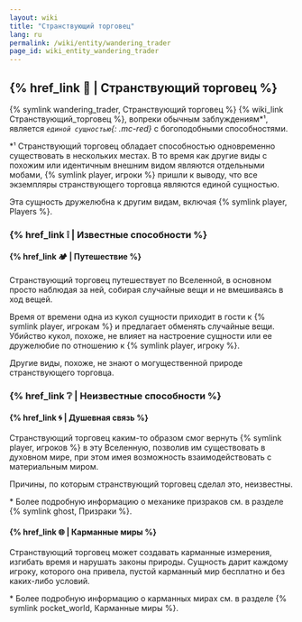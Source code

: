 ```yaml
---
layout: wiki
title: "Странствующий торговец"
lang: ru
permalink: /wiki/entity/wandering_trader
page_id: wiki_entity_wandering_trader
---
```


## {% href_link 🔗 | Странствующий торговец %}
{% symlink wandering_trader, Странствующий торговец %} {% wiki_link Странствующий_торговец %}, вопреки обычным заблуждениям*¹, является _`единой сущностью`{: .mc-red}_ с богоподобными способностями.

\*¹ Странствующий торговец обладает способностью одновременно существовать в нескольких местах. В то время как другие виды с похожим или идентичным внешним видом являются отдельными мобами, {% symlink player, игроки %} пришли к выводу, что все экземпляры странствующего торговца являются единой сущностью.

Эта сущность дружелюбна к другим видам, включая {% symlink player, Players %}.



### {% href_link ❕ | Известные способности %}
#### {% href_link 🏕️ | Путешествие %}
Странствующий торговец путешествует по Вселенной, в основном просто наблюдая за ней, собирая случайные вещи и не вмешиваясь в ход вещей.

Время от времени одна из кукол сущности приходит в гости к {% symlink player, игрокам %} и предлагает обменять случайные вещи. Убийство кукол, похоже, не влияет на настроение сущности или ее дружелюбие по отношению к {% symlink player, игроку %}.

Другие виды, похоже, не знают о могущественной природе странствующего торговца.



### {% href_link ❔ | Неизвестные способности %}
#### {% href_link 🌀 | Душевная связь %}
Странствующий торговец каким-то образом смог вернуть {% symlink player, игроков %} в эту Вселенную, позволив им существовать в духовном мире, при этом имея возможность взаимодействовать с материальным миром.

Причины, по которым странствующий торговец сделал это, неизвестны.

\* Более подробную информацию о механике призраков см. в разделе {% symlink ghost, Призраки %}.

#### {% href_link 🌐 | Карманные миры %}
Странствующий торговец может создавать карманные измерения, изгибать время и нарушать законы природы. Сущность дарит каждому игроку, которого она привела, пустой карманный мир бесплатно и без каких-либо условий.

\* Более подробную информацию о карманных мирах см. в разделе {% symlink pocket_world, Карманные миры %}.
